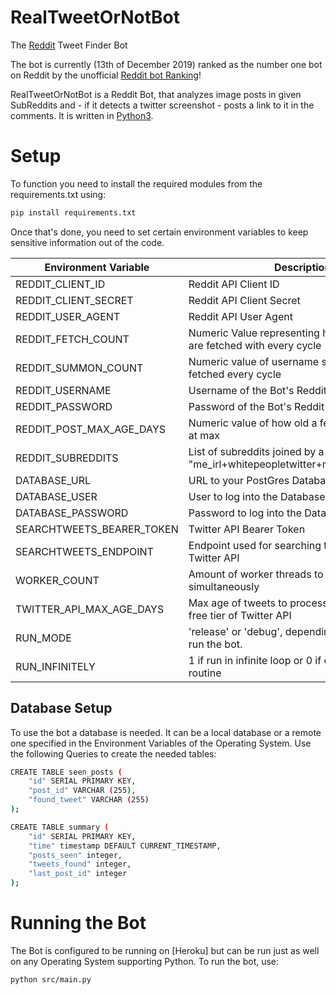 # RealTweetOrNotBot
The [Reddit](https://www.reddit.com/r/realtweetornotbot/) Tweet Finder Bot

The bot is currently (13th of December 2019) ranked as the number one bot on Reddit by the unofficial [Reddit bot Ranking](https://botrank.pastimes.eu/)! 

RealTweetOrNotBot is a Reddit Bot, that analyzes image posts in given SubReddits and - if it detects a twitter
 screenshot - posts a link to it in the comments. It is written in [Python3].

# Setup
To function you need to install the required modules from the requirements.txt using:
```sh
pip install requirements.txt
```


Once that's done, you need to set certain environment variables to keep sensitive information out of the code. 

| Environment Variable     | Description |
| -------------   | ------------- |
| REDDIT_CLIENT_ID          | Reddit API Client ID  |
| REDDIT_CLIENT_SECRET  | Reddit API Client Secret  |
| REDDIT_USER_AGENT  | Reddit API User Agent  |
| REDDIT_FETCH_COUNT  | Numeric Value representing how many posts are fetched with every cycle  |
| REDDIT_SUMMON_COUNT  | Numeric value of username summons to be fetched every cycle  |
| REDDIT_USERNAME  | Username of the Bot's Reddit account  |
| REDDIT_PASSWORD  | Password of the Bot's Reddit account  |
| REDDIT_POST_MAX_AGE_DAYS  | Numeric value of how old a fetched post can be at max  |
| REDDIT_SUBREDDITS | List of subreddits joined by a + symbol e.g. "me_irl+whitepeopletwitter+meirl+2meirl4meirl"|
| DATABASE_URL  | URL to your PostGres Database  |
| DATABASE_USER  | User to log into the Database  |
| DATABASE_PASSWORD  | Password to log into the Database  |
| SEARCHTWEETS_BEARER_TOKEN  | Twitter API Bearer Token  |
| SEARCHTWEETS_ENDPOINT  | Endpoint used for searching tweets on the Twitter API  |
| WORKER_COUNT  | Amount of worker threads to process a request simultaneously  |
| TWITTER_API_MAX_AGE_DAYS  | Max age of tweets to process - 7 is the limit for free tier of Twitter API  |
| RUN_MODE  | 'release' or 'debug', depending on which way to run the bot.  |
| RUN_INFINITELY  | 1 if run in infinite loop or 0 if only running one routine |


## Database Setup
To use the bot a database is needed. It can be a local database or a remote one specified in the Environment Variables of the Operating System. Use the following Queries to create the needed tables:

```sh
CREATE TABLE seen_posts (
    "id" SERIAL PRIMARY KEY,
    "post_id" VARCHAR (255),
    "found_tweet" VARCHAR (255)
);
```

```sh
CREATE TABLE summary (
    "id" SERIAL PRIMARY KEY,
    "time" timestamp DEFAULT CURRENT_TIMESTAMP,
    "posts_seen" integer,
    "tweets_found" integer,
    "last_post_id" integer
);
```

# Running the Bot
The Bot is configured to be running on [Heroku] but can be run just as well on any Operating System supporting Python.
To run the bot, use:

```sh
python src/main.py
```

[//]: # 

   [Python3]: <https://www.python.org/>
   [PRAW]: <https://praw.readthedocs.io/en/latest/>
